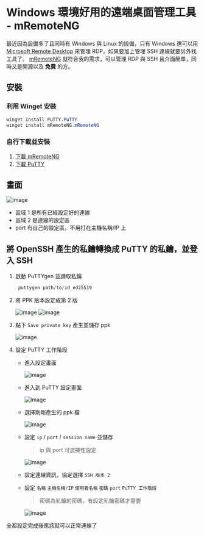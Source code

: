 # Windows 環境好用的遠端桌面管理工具 - mRemoteNG

最近因為設備多了且同時有 Windows 與 Linux 的設備，只有 Windows 還可以用 [Microsoft Remote Desktop](https://apps.microsoft.com/store/detail/microsoft-%E9%81%A0%E7%AB%AF%E6%A1%8C%E9%9D%A2/9WZDNCRFJ3PS?hl=zh-tw&gl=tw&rtc=1) 來管理 RDP，如果要加上管理 SSH 連線就要另外找工具了。 [mRemoteNG](https://mremoteng.org/) 就符合我的需求，可以管理 RDP 與 SSH 且介面簡單，同時又是開源以及 **免費** 的方。

## 安裝

### 利用 Winget 安裝

```ps1
winget install PuTTY.PuTTY
winget install mRemoteNG.mRemoteNG
```

### 自行下載並安裝

1. [下載 mRemoteNG](https://mremoteng.org/download)
1. [下載 PuTTY](https://www.chiark.greenend.org.uk/~sgtatham/putty/latest.html)

## 畫面

![image](https://github-production-user-asset-6210df.s3.amazonaws.com/37999690/262383775-67fbdf0d-c83f-4106-931e-427d04b2db2a.png)

- 區域 1 是所有已經設定好的連線
- 區域 2 是連線的設定區
- port 有自己的設定區，不用打在主機名稱/IP 上

## 將 OpenSSH 產生的私鑰轉換成 PuTTY 的私鑰，並登入 SSH

1. 啟動 PuTTYgen 並讀取私鑰

   ```powershell
    puttygen path/to/id_ed25519
   ```

2. 將 PPK 版本設定成第 2 版

   ![image](https://github-production-user-asset-6210df.s3.amazonaws.com/37999690/262405176-6eadd7cc-e001-47bb-b9ab-dbe68d854b18.png)
   ![image](https://github-production-user-asset-6210df.s3.amazonaws.com/37999690/262405806-1cd3cb1c-141f-436c-ac38-08549bdf7b85.png)

3. 點下 `Save private key` 產生並儲存 ppk

   ![image](https://github-production-user-asset-6210df.s3.amazonaws.com/37999690/262393275-cbfb40f5-b3b5-4a9a-89b1-a0aae9eb070b.png)

4. 設定 PuTTY 工作階段

   - 進入設定畫面

     ![image](https://github-production-user-asset-6210df.s3.amazonaws.com/37999690/262396969-8747c024-38ee-43e5-bb6b-1b081f35e9be.png)

   - 進入到 PuTTY 設定畫面

     ![image](https://github-production-user-asset-6210df.s3.amazonaws.com/37999690/262397904-e61a78af-f1b2-4c46-ba45-f3ae63611a18.png)

   - 選擇剛剛產生的 ppk 檔

     ![image](https://github-production-user-asset-6210df.s3.amazonaws.com/37999690/262398818-7dee56c5-d65c-44ba-921e-1c973685d1de.png)

   - 設定 `ip` / `port` / `session name` 並儲存

     > ip 與 port 可選擇性設定

     ![image](https://github-production-user-asset-6210df.s3.amazonaws.com/37999690/262400256-065e1ee2-1adc-48b7-9cc8-b77011a0f16b.png)

   - 設定連線資訊，協定選擇 `SSH 版本 2`

   - 設定 `名稱` `主機名稱/IP` `使用者名稱` `密碼` `port` `PuTTY 工作階段`

     > 密碼為私鑰的密碼，有設定私鑰密碼才需要

     ![image](https://github-production-user-asset-6210df.s3.amazonaws.com/37999690/262406924-cb994a8b-8bed-4ee8-8b6c-eb1b0eb34537.png)

全都設定完成後應該就可以正常連線了

